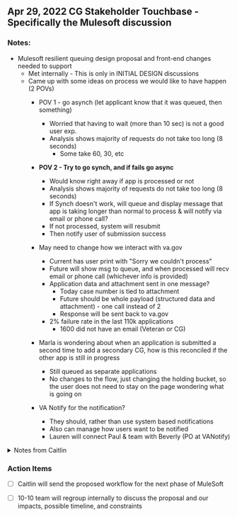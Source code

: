 ## Apr 29, 2022 CG Stakeholder Touchbase - Specifically the Mulesoft discussion

### Notes:
 
- Mulesoft resilient queuing design proposal and front-end changes needed to support
     - Met internally - This is only in INITIAL DESIGN discussions
     - Came up with some ideas on process we would like to have happen (2 POVs)
          - POV 1 - go asynch (let applicant know that it was queued, then something)
               - Worried that having to wait  (more than 10 sec) is not a good user exp.
               - Analysis shows majority of requests do not take too long (8 seconds)
                    - Some take 60, 30, etc
          - **POV 2 - Try to go synch, and if fails go async**
               - Would know right away if app is processed or not
               - Analysis shows majority of requests do not take too long (8 seconds)
               - If Synch doesn't work, will queue and display message that app is taking longer than normal to process & will notify via email or phone call?
               - If not processed, system will resubmit
               - Then notify user of submission success
          - May need to change how we interact with va.gov
               - Current has user print with "Sorry we couldn't process"
               - Future will show msg to queue, and when processed will recv email or phone call (whichever info is provided)
               - Application data and attachment sent in one message?
                    - Today case number is tied to attachment
                    - Future should be whole payload (structured data and attachment) - one call instead of 2
                    - Response will be sent back to va.gov
               - 2% failure rate in the last 110k applications
                    - 1600 did not have an email (Veteran or CG)
          - Marla is wondering about when an application is submitted a second time to add a secondary CG, how is this reconciled if the other app is still in progress
               - Still queued as separate applications
               - No changes to the flow, just changing the holding bucket, so the user does not need to stay on the page wondering what is going on

          - VA Notify for the notification?
               - They should, rather than use system based notifications
               - Also can manage how users want to be notified
               - Lauren will connect Paul & team with Beverly (PO at VANotify)


<Details>
     <Summary>Notes from Caitlin</Summary>
     

- MuleSoft Queuing
     - Might take more than 10 sec
     - Ranga did analysis. Found most requests do not take too long (8 sec - 30 sec)
     - **Changes to VA.gov**
          - **Give response it was successful OR timeout**
          - **Need new message if timeout**
          - **Instead of 2 payloads, put the attachment and info into 1 payload (eg 1 call)**
          - **Reduce 90 sec wait time to 50 sec**
     - 2% failure rate in current time period - does actually succeed but it tells the user that it did not work
          - 110k total through va.gov
          - 1,600 did NOT include an email. Should we require an email? Matt B to decide
          - If no email then they could call CSL   OR put at top of medical center queue
     - Would it get confused if there was already an app
     - VA Notify - should we use for email messages? AI Paul to look into. AI Lauren to send POCs so that we can look into (Beverly Nelson)
     - AI - Caitlin to send Visio for VA.gov team review
     - AI - After the schedule has been drafted, OIT to share with VA.gov team for MuleSoft queueing. VA.gov team to then review for any constraints
     - AI - Caitlin to send sample of VA.gov PPTs. Va.gov team to review and email fail/success percentage

</Details>
     
### Action Items
- [ ] Caitlin will send the proposed workflow for the next phase of MuleSoft
- [ ] 10-10 team will regroup internally to discuss the proposal and our impacts, possible timeline, and constraints


